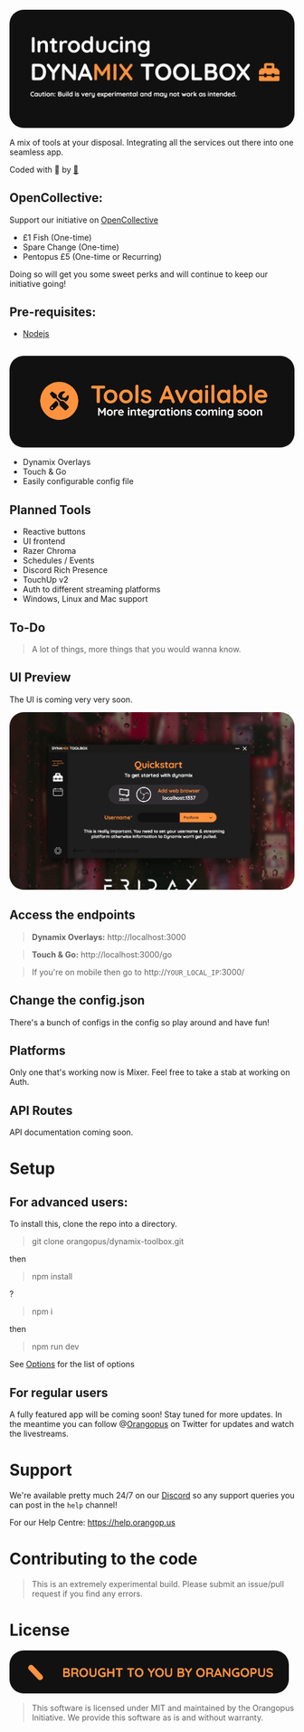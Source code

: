 <img style="border-radius: 25px; margin-top: 20px" src="/images/header.gif"/>

A mix of tools at your disposal. Integrating all the services out there into one seamless app.

Coded with 🧡 by [🐙](https://orangop.us)

## OpenCollective:

Support our initiative on [OpenCollective](https://go.orangop.us/collective)

- £1 Fish (One-time)
- Spare Change (One-time)
- Pentopus £5 (One-time or Recurring)

Doing so will get you some sweet perks and will continue to keep our initiative going!

## Pre-requisites:
- [Nodejs](https://nodejs.org)

<br>

<img style="border-radius: 25px;" src="/images/tools.gif"/>

- Dynamix Overlays
- Touch & Go
- Easily configurable config file

## Planned Tools
- Reactive buttons
- UI frontend
- Razer Chroma
- Schedules / Events
- Discord Rich Presence
- TouchUp v2
- Auth to different streaming platforms
- Windows, Linux and Mac support

## To-Do
  > A lot of things, more things that you would wanna know.

## UI Preview
The UI is coming very very soon. 

<img style="border-radius: 25px;" src="/images/preview.gif"/>

## Access the endpoints
  > **Dynamix Overlays:** http://localhost:3000

  > **Touch & Go:** http://localhost:3000/go
  
  > If you're on mobile then go to http://`YOUR_LOCAL_IP`:3000/

## Change the config.json

There's a bunch of configs in the config so play around and have fun! 

## Platforms

Only one that's working now is Mixer. Feel free to take a stab at working on Auth.

## API Routes

API documentation coming soon.

# Setup 
## For advanced users:

To install this, clone the repo into a directory.

> git clone orangopus/dynamix-toolbox.git

then

> npm install 

?

> npm i

then 

> npm run dev


See [Options](#Options) for the list of options

> 

## For regular users

A fully featured app will be coming soon! Stay tuned for more updates. In the meantime you can follow  @[Orangopus](https://twitter.com/Orangopus) on Twitter for updates and watch the livestreams.

# Support

We're available pretty much 24/7 on our [Discord](https://go.orangop.us/discord) so any support queries you can post in the `help` channel!

For our Help Centre: https://help.orangop.us

# Contributing to the code

> This is an extremely experimental build. Please submit an issue/pull request if you find any errors.

# License

<img style="border-radius: 25px;" src="/images/authors.gif"/>

>This software is licensed under MIT and maintained by the Orangopus Initiative. We provide this software as is and without warranty. 
